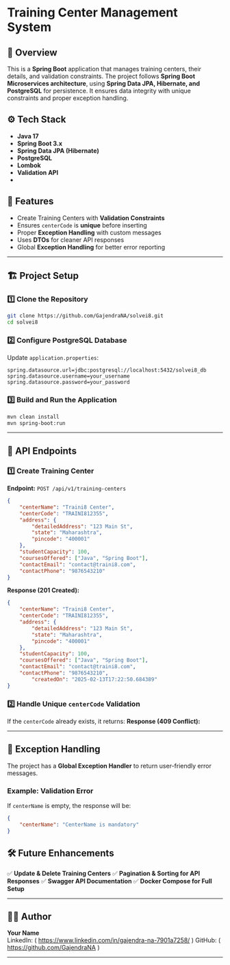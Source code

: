 # Training Center Management System

## 📌 Overview

This is a **Spring Boot** application that manages training centers, their details, and validation constraints. The project follows **Spring Boot Microservices architecture**, using **Spring Data JPA, Hibernate, and PostgreSQL** for persistence. It ensures data integrity with unique constraints and proper exception handling.

## ⚙️ Tech Stack

- **Java 17**
- **Spring Boot 3.x**
- **Spring Data JPA (Hibernate)**
- **PostgreSQL**
- **Lombok**
- **Validation API**
- 
## 🚀 Features

- Create Training Centers with **Validation Constraints**
- Ensures `centerCode` is **unique** before inserting
- Proper **Exception Handling** with custom messages
- Uses **DTOs** for cleaner API responses
- Global **Exception Handling** for better error reporting

---

## 🏗️ Project Setup

### 1️⃣ Clone the Repository

```sh
git clone https://github.com/GajendraNA/solvei8.git
cd solvei8
```

### 2️⃣ Configure PostgreSQL Database

Update `application.properties`:

```properties
spring.datasource.url=jdbc:postgresql://localhost:5432/solvei8_db
spring.datasource.username=your_username
spring.datasource.password=your_password
```

### 3️⃣ Build and Run the Application

```sh
mvn clean install
mvn spring-boot:run
```

---

## 📡 API Endpoints

### 1️⃣ **Create Training Center**

**Endpoint:** `POST /api/v1/training-centers`

```json
{
    "centerName": "Traini8 Center",
    "centerCode": "TRAINI812355",
    "address": {
        "detailedAddress": "123 Main St",
        "state": "Maharashtra",
        "pincode": "400001"
    },
    "studentCapacity": 100,
    "coursesOffered": ["Java", "Spring Boot"],
    "contactEmail": "contact@traini8.com",
    "contactPhone": "9876543210"
}
```

**Response (201 Created):**

```json
{
    "centerName": "Traini8 Center",
    "centerCode": "TRAINI812355",
    "address": {
        "detailedAddress": "123 Main St",
        "state": "Maharashtra",
        "pincode": "400001"
    },
    "studentCapacity": 100,
    "coursesOffered": ["Java", "Spring Boot"],
    "contactEmail": "contact@traini8.com",
    "contactPhone": "9876543210",
		"createdOn": "2025-02-13T17:22:50.684389"
}
```

### 2️⃣ **Handle Unique ********`centerCode`******** Validation**

If the `centerCode` already exists, it returns:
**Response (409 Conflict):**

---

## 📖 Exception Handling

The project has a **Global Exception Handler** to return user-friendly error messages.

### Example: **Validation Error**

If `centerName` is empty, the response will be:

```json
{
    "centerName": "CenterName is mandatory"
}
```

## 🛠️ Future Enhancements

✅ **Update & Delete Training Centers**
✅ **Pagination & Sorting for API Responses**
✅ **Swagger API Documentation**
✅ **Docker Compose for Full Setup**

---

## 👨‍💻 Author

**Your Name**\
LinkedIn: ( https://www.linkedin.com/in/gajendra-na-7901a7258/ )
GitHub: ( https://github.com/GajendraNA )

---




